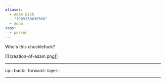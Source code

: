 ```yaml
---
aliases:
  - Adam Esch
  - "1989130030300"
  - Adam
tags:
  - person
---
```


Who's this chucklefuck?

![[creation-of-adam.png]]

***

up:: 
back:: 
forward:: 
layer:: 

***
